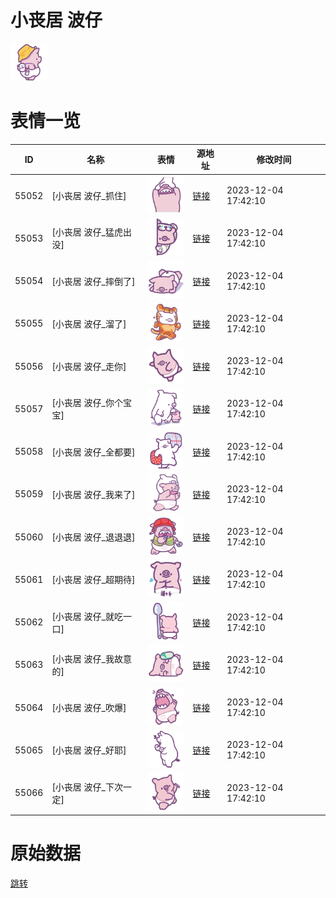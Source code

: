 # 小丧居 波仔

<img src="./cover.png" height="60" alt="cover" />

# 表情一览

|ID|名称|表情|源地址|修改时间|
|----|----|----|----|----|
|55052|[小丧居 波仔_抓住]|<img src="./pic/055052_%5B小丧居 波仔_抓住%5D.png" height="60" alt="抓住"/>|[链接](https://i0.hdslb.com/bfs/garb/61e8e59a6ff5bdafc5f85142762986ce6f6239f6.png)|2023-12-04 17:42:10|
|55053|[小丧居 波仔_猛虎出没]|<img src="./pic/055053_%5B小丧居 波仔_猛虎出没%5D.png" height="60" alt="猛虎出没"/>|[链接](https://i0.hdslb.com/bfs/garb/165269743dbd214d1db0da0f682b79e52f6a4a20.png)|2023-12-04 17:42:10|
|55054|[小丧居 波仔_摔倒了]|<img src="./pic/055054_%5B小丧居 波仔_摔倒了%5D.png" height="60" alt="摔倒了"/>|[链接](https://i0.hdslb.com/bfs/garb/92447004a07f69e7d7a01c2aea5c373afa79206b.png)|2023-12-04 17:42:10|
|55055|[小丧居 波仔_溜了]|<img src="./pic/055055_%5B小丧居 波仔_溜了%5D.png" height="60" alt="溜了"/>|[链接](https://i0.hdslb.com/bfs/garb/1959aa0574d9cb2b9265dbf3a9e1c18e80d43fba.png)|2023-12-04 17:42:10|
|55056|[小丧居 波仔_走你]|<img src="./pic/055056_%5B小丧居 波仔_走你%5D.png" height="60" alt="走你"/>|[链接](https://i0.hdslb.com/bfs/garb/672068b8fefdc7b25404de1ed9f9356d48b797cf.png)|2023-12-04 17:42:10|
|55057|[小丧居 波仔_你个宝宝]|<img src="./pic/055057_%5B小丧居 波仔_你个宝宝%5D.png" height="60" alt="你个宝宝"/>|[链接](https://i0.hdslb.com/bfs/garb/e3af49119c9461ae40d1e91b00e945b6e95afe5f.png)|2023-12-04 17:42:10|
|55058|[小丧居 波仔_全都要]|<img src="./pic/055058_%5B小丧居 波仔_全都要%5D.png" height="60" alt="全都要"/>|[链接](https://i0.hdslb.com/bfs/garb/374d91439de6b2c8d9f9691e1e2eae10070f0ff7.png)|2023-12-04 17:42:10|
|55059|[小丧居 波仔_我来了]|<img src="./pic/055059_%5B小丧居 波仔_我来了%5D.png" height="60" alt="我来了"/>|[链接](https://i0.hdslb.com/bfs/garb/f3d13680169ad69c07fdc0814df818a859e7b921.png)|2023-12-04 17:42:10|
|55060|[小丧居 波仔_退退退]|<img src="./pic/055060_%5B小丧居 波仔_退退退%5D.png" height="60" alt="退退退"/>|[链接](https://i0.hdslb.com/bfs/garb/094e82536548a0615a37d21cb6a2653f35545e30.png)|2023-12-04 17:42:10|
|55061|[小丧居 波仔_超期待]|<img src="./pic/055061_%5B小丧居 波仔_超期待%5D.png" height="60" alt="超期待"/>|[链接](https://i0.hdslb.com/bfs/garb/1e7e0fcf5a4b13c7b6e0f98d9d6050880c3c9ffe.png)|2023-12-04 17:42:10|
|55062|[小丧居 波仔_就吃一口]|<img src="./pic/055062_%5B小丧居 波仔_就吃一口%5D.png" height="60" alt="就吃一口"/>|[链接](https://i0.hdslb.com/bfs/garb/cb19464fa18359f92f64f922cc9424344b103353.png)|2023-12-04 17:42:10|
|55063|[小丧居 波仔_我故意的]|<img src="./pic/055063_%5B小丧居 波仔_我故意的%5D.png" height="60" alt="我故意的"/>|[链接](https://i0.hdslb.com/bfs/garb/7d99465827e1fe2c5224902ec140765e0cfc56ab.png)|2023-12-04 17:42:10|
|55064|[小丧居 波仔_吹爆]|<img src="./pic/055064_%5B小丧居 波仔_吹爆%5D.png" height="60" alt="吹爆"/>|[链接](https://i0.hdslb.com/bfs/garb/65d3e52d12591a0688b62b52b159b1c5131aace6.png)|2023-12-04 17:42:10|
|55065|[小丧居 波仔_好耶]|<img src="./pic/055065_%5B小丧居 波仔_好耶%5D.png" height="60" alt="好耶"/>|[链接](https://i0.hdslb.com/bfs/garb/38330e2a5bde51c859c6c6caa29cff61c7dff6c1.png)|2023-12-04 17:42:10|
|55066|[小丧居 波仔_下次一定]|<img src="./pic/055066_%5B小丧居 波仔_下次一定%5D.png" height="60" alt="下次一定"/>|[链接](https://i0.hdslb.com/bfs/garb/6507f580cd98666627bb1f8b81d212faf231a0fe.png)|2023-12-04 17:42:10|

# 原始数据

[跳转](./raw.json)

